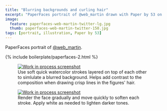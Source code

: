 ```yaml
---
title: "Blurring backgrounds and curling hair"
excerpt: "PaperFaces portrait of @web_martin drawn with Paper by 53 on an iPad."
image: 
  feature: paperfaces-web-martin-twitter-lg.jpg
  thumb: paperfaces-web-martin-twitter-150.jpg
tags: [portrait, illustration, Paper by 53]
---
```


PaperFaces portrait of [@web_martin](http://twitter.com/web_martin).

{% include boilerplate/paperfaces-2.html %}

<figure>
	<a href="{{ site.url }}/images/paperfaces-web-martin-process-1-lg.jpg"><img src="{{ site.url }}/images/paperfaces-web-martin-process-1-600.jpg" alt="Work in process screenshot"></a>
	<figcaption>Use soft quick watercolor strokes layered on top of each other to simlulate a blurred background. Helps add contrast to the composition when drawing crisp lines in the figures' hair.</figcaption>
</figure>
<figure>
	<a href="{{ site.url }}/images/paperfaces-web-martin-process-2-lg.jpg"><img src="{{ site.url }}/images/paperfaces-web-martin-process-2-600.jpg" alt="Work in process screenshot"></a>
	<figcaption>Render the face gradually and move quickly to soften each stroke. Apply white as needed to lighten darker tones.</figcaption>
</figure>